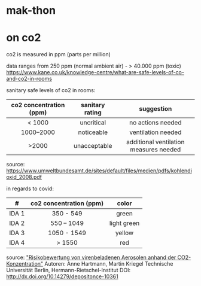 # mak-thon

# on co2

co2 is measured in ppm (parts per million)


data ranges from 250 ppm (normal ambient air) - > 40.000 ppm (toxic) 
https://www.kane.co.uk/knowledge-centre/what-are-safe-levels-of-co-and-co2-in-rooms


sanitary safe levels of co2 in rooms:

| co2 concentration (ppm) | sanitary rating | suggestion                       |
|:-------------:|:-------------------:|:--------------------------------------:|
| < 1000        | uncritical          | no actions needed                      |
| 1000–2000     | noticeable          | ventilation needed                     |
| >2000         | unacceptable        | additional ventilation measures needed |

source: https://www.umweltbundesamt.de/sites/default/files/medien/pdfs/kohlendioxid_2008.pdf

in regards to covid:

| #     | co2 concentration (ppm) | color       |
|:-----:|:-----------------------:|:-----------:|
| IDA 1 |  350 - 549              | green       |
| IDA 2 |  550 – 1049             | light green |
| IDA 3 | 1050 - 1549             | yellow      |
| IDA 4 | > 1550                  | red         |

source: ["Risikobewertung von virenbeladenen Aerosolen anhand der CO2-Konzentration"](co2-colors.png)
Autoren: Anne Hartmann, Martin Kriegel
Technische Universität Berlin, Hermann-Rietschel-Institut
DOI: http://dx.doi.org/10.14279/depositonce-10361

